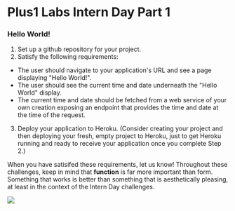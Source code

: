# Plus1 Labs Intern Day Part 1

### Hello World!

1. Set up a github repository for your project.
2. Satisfy the following requirements:
* The user should navigate to your application's URL and see a page displaying "Hello World!".
* The user should see the current time and date underneath the "Hello World" display.
* The current time and date should be fetched from a web service of your own creation exposing an endpoint that provides the time and date at the time of the request.
3. Deploy your application to Heroku. (Consider creating your project and then deploying your fresh, empty project to Heroku, just to get Heroku running and ready to receive your application once you complete Step 2.)

When you have satisifed these requirements, let us know! Throughout these challenges, keep in mind that **function** is far more important than form. Something that works is better than something that is aesthetically pleasing, at least in the context of the Intern Day challenges.

![](https://i.redd.it/yikh4co7r6tz.jpg)
